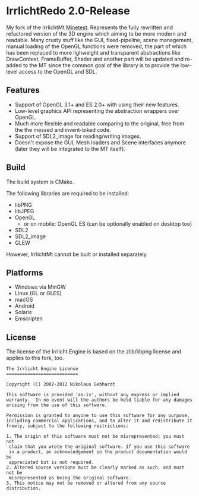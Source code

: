 IrrlichtRedo 2.0-Release
======================

My fork of the IrrlichtMt [Minetest](https://github.com/minetest/lib/irr). Represents the fully rewritten and refactored version of the 3D engine which aiming to be more modern and readable. Many crusty stuff like the GUI, fixed-pipeline, scene management, manual loading of the OpenGL functions were removed, the part of which has been replaced to more lighweight and transparent abstractions like DrawContext, FrameBuffer, Shader and another part will be updated and re-added to the MT since the common goal of the library is to provide the low-level access to the OpenGL and SDL.

Features
-----

* Support of OpenGL 3.1+ and ES 2.0+ with using their new features.
* Low-level graphics API representing the abstraction wrappers over OpenGL.
* Much more flexible and readable comparing to the original, free from the the messed and invent-biked code.
* Support of SDL2_image for reading/writing images.
* Doesn't expose the GUI, Mesh loaders and Scene interfaces anymore (later they will be integrated to the MT itself).

Build
-----

The build system is CMake.

The following libraries are required to be installed:
* libPNG
* libJPEG
* OpenGL
  * or on mobile: OpenGL ES (can be optionally enabled on desktop too)
* SDL2
* SDL2_image
* GLEW

However, IrrlichtMt cannot be built or installed separately.

Platforms
---------

* Windows via MinGW
* Linux (GL or GLES)
* macOS
* Android
* Solaris
* Emscripten

License
-------

The license of the Irrlicht Engine is based on the zlib/libpng license and applies to this fork, too.

	The Irrlicht Engine License
	===========================

	Copyright (C) 2002-2012 Nikolaus Gebhardt

	This software is provided 'as-is', without any express or implied
	warranty.  In no event will the authors be held liable for any damages
	arising from the use of this software.

	Permission is granted to anyone to use this software for any purpose,
	including commercial applications, and to alter it and redistribute it
	freely, subject to the following restrictions:

	1. The origin of this software must not be misrepresented; you must not
	 claim that you wrote the original software. If you use this software
	 in a product, an acknowledgement in the product documentation would be
	 appreciated but is not required.
	2. Altered source versions must be clearly marked as such, and must not be
	 misrepresented as being the original software.
	3. This notice may not be removed or altered from any source distribution.
